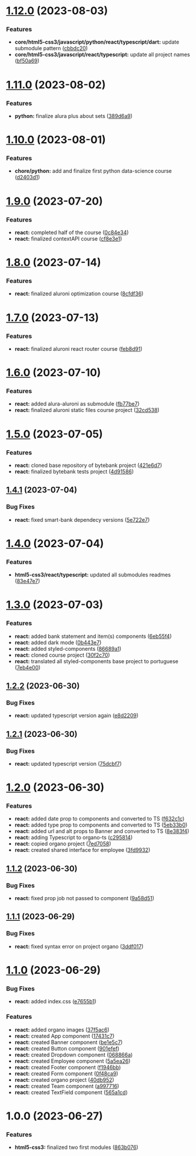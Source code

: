 # [1.12.0](https://github.com/MakenRosa/alura-cursos/compare/v1.11.0...v1.12.0) (2023-08-03)


### Features

* **core/html5-css3/javascript/python/react/typescript/dart:** update submodule pattern ([cbbdc20](https://github.com/MakenRosa/alura-cursos/commit/cbbdc20c826bed3e52570775ce063ef7abfbc3f9))
* **core/html5-css3/javascript/react/typescript:** update all project names ([bf50a69](https://github.com/MakenRosa/alura-cursos/commit/bf50a6902a0671609939e6a857b55fd4fbcedc4e))

# [1.11.0](https://github.com/MakenRosa/alura-cursos/compare/v1.10.0...v1.11.0) (2023-08-02)


### Features

* **python:** finalize alura plus about sets ([389d6a9](https://github.com/MakenRosa/alura-cursos/commit/389d6a90ad735015f2faeae574a66e8d3fa5d386))

# [1.10.0](https://github.com/MakenRosa/alura-cursos/compare/v1.9.0...v1.10.0) (2023-08-01)


### Features

* **chore/python:** add and finalize first python data-science course ([d2403d1](https://github.com/MakenRosa/alura-cursos/commit/d2403d19f6a52cc4ae3ba20fd57983bf2b9d302c))

# [1.9.0](https://github.com/MakenRosa/alura-cursos/compare/v1.8.0...v1.9.0) (2023-07-20)


### Features

* **react:** completed half of the course ([0c84e34](https://github.com/MakenRosa/alura-cursos/commit/0c84e34b6a5782e4f2c9a28c32a853aa40e8ff4c))
* **react:** finalized contextAPI course ([cf8e3e1](https://github.com/MakenRosa/alura-cursos/commit/cf8e3e18c3b4c0795787f7c8aecc3655806651f5))

# [1.8.0](https://github.com/MakenRosa/alura-cursos/compare/v1.7.0...v1.8.0) (2023-07-14)


### Features

* **react:** finalized aluroni optimization course ([8cfdf36](https://github.com/MakenRosa/alura-cursos/commit/8cfdf3640c449b38a1a68326344b1b15bb42308f))

# [1.7.0](https://github.com/MakenRosa/alura-cursos/compare/v1.6.0...v1.7.0) (2023-07-13)


### Features

* **react:** finalized aluroni react router course ([feb8d91](https://github.com/MakenRosa/alura-cursos/commit/feb8d912287de04804ab13d0969dd02172cd7c8d))

# [1.6.0](https://github.com/MakenRosa/alura-cursos/compare/v1.5.0...v1.6.0) (2023-07-10)


### Features

* **react:** added alura-aluroni as submodule ([fb77be7](https://github.com/MakenRosa/alura-cursos/commit/fb77be7b22b237865017940cad56ca6f2ee03c54))
* **react:** finalized aluroni static files course project ([32cd538](https://github.com/MakenRosa/alura-cursos/commit/32cd5383bc7c801d22a0cb22af47b9103ec55855))

# [1.5.0](https://github.com/MakenRosa/alura-cursos/compare/v1.4.1...v1.5.0) (2023-07-05)


### Features

* **react:** cloned base repository of bytebank project ([421e6d7](https://github.com/MakenRosa/alura-cursos/commit/421e6d797ded31df3a11bf988d1e050032d402a4))
* **react:** finalized bytebank tests project ([4d91586](https://github.com/MakenRosa/alura-cursos/commit/4d915867f1c7991130dfb5798664a6af12b6edb1))

## [1.4.1](https://github.com/MakenRosa/alura-cursos/compare/v1.4.0...v1.4.1) (2023-07-04)


### Bug Fixes

* **react:** fixed smart-bank dependecy versions ([5e722e7](https://github.com/MakenRosa/alura-cursos/commit/5e722e7f9415ea7a643053033e254786321a7e8d))

# [1.4.0](https://github.com/MakenRosa/alura-cursos/compare/v1.3.0...v1.4.0) (2023-07-04)


### Features

* **html5-css3/react/typescript:** updated all submodules readmes ([83e47e7](https://github.com/MakenRosa/alura-cursos/commit/83e47e71ebd9e9fba525b8175a3e0702d11c5570))

# [1.3.0](https://github.com/MakenRosa/alura-cursos/compare/v1.2.2...v1.3.0) (2023-07-03)


### Features

* **react:** added bank statement and item(s) components ([6eb55f4](https://github.com/MakenRosa/alura-cursos/commit/6eb55f481306a43456efe267023c5c294415687a))
* **react:** added dark mode ([0b443e7](https://github.com/MakenRosa/alura-cursos/commit/0b443e737a8ef1465e07bc83bd3a65c42d136dc6))
* **react:** added styled-components ([86689a1](https://github.com/MakenRosa/alura-cursos/commit/86689a1d0a9d19cc50aa6ab0ba1a25a1b383ea3f))
* **react:** cloned course project ([30f2c70](https://github.com/MakenRosa/alura-cursos/commit/30f2c70730c4be930286a4ce30764bffe2e6ec27))
* **react:** translated all styled-components base project to portuguese ([7eb4e00](https://github.com/MakenRosa/alura-cursos/commit/7eb4e00f0f498815c30180319c1fc905d81b74df))

## [1.2.2](https://github.com/MakenRosa/alura-cursos/compare/v1.2.1...v1.2.2) (2023-06-30)


### Bug Fixes

* **react:** updated typescript version again ([e8d2209](https://github.com/MakenRosa/alura-cursos/commit/e8d22097fb17cb1308f25ac501cb74a160333a42))

## [1.2.1](https://github.com/MakenRosa/alura-cursos/compare/v1.2.0...v1.2.1) (2023-06-30)


### Bug Fixes

* **react:** updated typescript version ([75dcbf7](https://github.com/MakenRosa/alura-cursos/commit/75dcbf729e9f7794816dc0e5e76f4ea8869a04a0))

# [1.2.0](https://github.com/MakenRosa/alura-cursos/compare/v1.1.2...v1.2.0) (2023-06-30)


### Features

* **react:** added date prop to components and converted to TS ([f632c1c](https://github.com/MakenRosa/alura-cursos/commit/f632c1c5bc043c6eba0ecd70ebd8a41ccd2e97ab))
* **react:** added type prop to components and converted to TS ([5eb33b0](https://github.com/MakenRosa/alura-cursos/commit/5eb33b0249a0ba5b534adc5ccedece090abd37c7))
* **react:** added url and alt props to Banner and converted to TS ([8e383f4](https://github.com/MakenRosa/alura-cursos/commit/8e383f4db735242aedcc3d31b9d5fa5b3c1be5ac))
* **react:** adding Typescript to organo-ts ([c295814](https://github.com/MakenRosa/alura-cursos/commit/c2958145169b37290d5b379bd6870dd135156c61))
* **react:** copied organo project ([7ed7058](https://github.com/MakenRosa/alura-cursos/commit/7ed7058e203a0dbdbc6a5d05bb3b9707a058a434))
* **react:** created shared interface for employee ([3fd9932](https://github.com/MakenRosa/alura-cursos/commit/3fd99326ce6f899c93f92a0f67cf994d3a86d7ab))

## [1.1.2](https://github.com/MakenRosa/alura-cursos/compare/v1.1.1...v1.1.2) (2023-06-30)


### Bug Fixes

* **react:** fixed prop job not passed to component ([9a58d51](https://github.com/MakenRosa/alura-cursos/commit/9a58d51ff8b0dcfdee0ed09969c661bab3ccde04))

## [1.1.1](https://github.com/MakenRosa/alura-cursos/compare/v1.1.0...v1.1.1) (2023-06-29)


### Bug Fixes

* **react:** fixed syntax error on project organo ([3ddf017](https://github.com/MakenRosa/alura-cursos/commit/3ddf017bc8a463fd56ad9d121f79df65390637ec))

# [1.1.0](https://github.com/MakenRosa/alura-cursos/compare/v1.0.0...v1.1.0) (2023-06-29)


### Bug Fixes

* **react:** added index.css ([e7655b1](https://github.com/MakenRosa/alura-cursos/commit/e7655b1e1987066d917ed684b1cc0eb00ce2bc94))


### Features

* **react:** added organo images ([37f5ac6](https://github.com/MakenRosa/alura-cursos/commit/37f5ac6ee6b77910181c8e892fee52fb95f3faba))
* **react:** created App component ([17431c7](https://github.com/MakenRosa/alura-cursos/commit/17431c703832adbad1c35c8b48dfe542f0f13264))
* **react:** created Banner component ([be1e5c7](https://github.com/MakenRosa/alura-cursos/commit/be1e5c7c78c083d8f2e9c54b19a235202f8ca9e3))
* **react:** created Button component ([901efef](https://github.com/MakenRosa/alura-cursos/commit/901efef0df6fbf23b163c1bc7cf61272bcc66832))
* **react:** created Dropdown component ([068866a](https://github.com/MakenRosa/alura-cursos/commit/068866a003dc420015b778a221508db3835da303))
* **react:** created Employee component ([5a5ea26](https://github.com/MakenRosa/alura-cursos/commit/5a5ea2652f50986d7aff794a2c766c263738eb00))
* **react:** created Footer component ([f1946bb](https://github.com/MakenRosa/alura-cursos/commit/f1946bba2ef361e72f633ab99dfee3cf35c0f55f))
* **react:** created Form component ([0f48ca9](https://github.com/MakenRosa/alura-cursos/commit/0f48ca96c75f06e70355b6beaced111bd0d544fc))
* **react:** created organo project ([40db952](https://github.com/MakenRosa/alura-cursos/commit/40db9528a95f6fa556957c2e9aadd10a4b78ca30))
* **react:** created Team component ([a997716](https://github.com/MakenRosa/alura-cursos/commit/a997716a58fe9e0a29a33568ce15d7e0421c1add))
* **react:** created TextField component ([565a1cd](https://github.com/MakenRosa/alura-cursos/commit/565a1cd94ddcf3ead1d591ce6f52c2517ac68fb9))

# 1.0.0 (2023-06-27)


### Features

* **html5-css3:** finalized two first modules ([863b076](https://github.com/MakenRosa/alura-cursos/commit/863b076375a1dd12e780a0fdb3c37a32957d110d))
